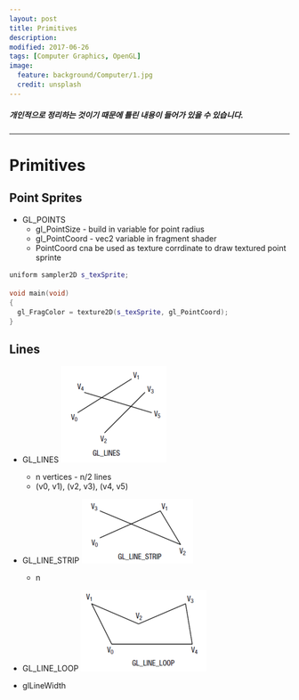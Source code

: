 ```yaml
---
layout: post
title: Primitives 
description:
modified: 2017-06-26
tags: [Computer Graphics, OpenGL]
image:
  feature: background/Computer/1.jpg
  credit: unsplash
---
```

##### 개인적으로 정리하는 것이기 때문에 틀린 내용이 들어가 있을 수 있습니다.
---

# Primitives
## Point Sprites
* GL_POINTS
  * gl_PointSize - build in variable for point radius
  * gl_PointCoord - vec2 variable in fragment shader
  * PointCoord cna be used as texture corrdinate to draw textured point sprinte

```cpp
uniform sampler2D s_texSprite;

void main(void)
{
  gl_FragColor = texture2D(s_texSprite, gl_PointCoord);
}
```

## Lines
* GL_LINES
![GL_LINES](/images/CG/gl_lines.png)
  - n vertices - n/2 lines
  - (v0, v1), (v2, v3), (v4, v5)

* GL_LINE_STRIP
![GL_LINE_STRIP](/images/CG/gl_line_strip.png)
  - n

* GL_LINE_LOOP
![GL_LINE_LOOP](/images/CG/gl_line_loop.png)

* glLineWidth